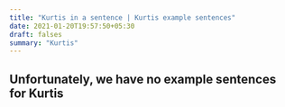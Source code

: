 ```yaml
---
title: "Kurtis in a sentence | Kurtis example sentences"
date: 2021-01-20T19:57:50+05:30
draft: falses
summary: "Kurtis"
---
```

## Unfortunately, we have no example sentences for Kurtis                 
